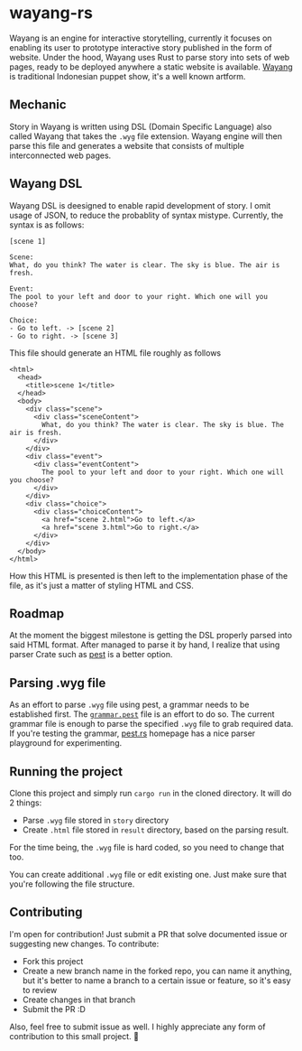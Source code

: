 # wayang-rs
Wayang is an engine for interactive storytelling, currently it focuses on enabling its user to prototype interactive story published in the form of website. Under the hood, Wayang uses Rust to parse story into sets of web pages, ready to be deployed anywhere a static website is available. [Wayang](https://en.wikipedia.org/wiki/Wayang) is traditional Indonesian puppet show, it's a well known artform.

## Mechanic
Story in Wayang is written using DSL (Domain Specific Language) also called Wayang that takes the `.wyg` file extension. Wayang engine will then parse this file and generates a website that consists of multiple interconnected web pages.

## Wayang DSL
Wayang DSL is deesigned to enable rapid development of story. I omit usage of JSON, to reduce the probablity of syntax mistype. Currently, the syntax is as follows:

```
[scene 1]

Scene:
What, do you think? The water is clear. The sky is blue. The air is fresh.

Event: 
The pool to your left and door to your right. Which one will you choose?

Choice:
- Go to left. -> [scene 2]
- Go to right. -> [scene 3]
```

This file should generate an HTML file roughly as follows

```
<html>
  <head>
    <title>scene 1</title>
  </head>
  <body>
    <div class="scene">
      <div class="sceneContent">
        What, do you think? The water is clear. The sky is blue. The air is fresh.
      </div>
    </div>
    <div class="event">
      <div class="eventContent">
        The pool to your left and door to your right. Which one will you choose?
      </div>
    </div>
    <div class="choice">
      <div class="choiceContent">        
        <a href="scene 2.html">Go to left.</a>
        <a href="scene 3.html">Go to right.</a>
      </div>
    </div>
  </body>
</html>
```

How this HTML is presented is then left to the implementation phase of the file, as it's just a matter of styling HTML and CSS.

## Roadmap
At the moment the biggest milestone is getting the DSL properly parsed into said HTML format. After managed to parse it by hand, I realize that using parser Crate such as [pest](https://www.pest.rs) is a better option. 

## Parsing .wyg file
As an effort to parse `.wyg` file using pest, a grammar needs to be established first. The [`grammar.pest`](https://github.com/lunchboxav/wayang-rs/blob/master/grammar.pest) file is an effort to do so. The current grammar file is enough to parse the specified `.wyg` file to grab required data. If you're testing the grammar, [pest.rs](https://pest.rs/) homepage has a nice parser playground for experimenting.

## Running the project
Clone this project and simply run `cargo run` in the cloned directory. It will do 2 things:
- Parse `.wyg` file stored in `story` directory
- Create `.html` file stored in `result` directory, based on the parsing result.

For the time being, the `.wyg` file is hard coded, so you need to change that too.

You can create additional `.wyg` file or edit existing one. Just make sure that you're following the file structure.

## Contributing
I'm open for contribution! Just submit a PR that solve documented issue or suggesting new changes. To contribute:

- Fork this project
- Create a new branch name in the forked repo, you can name it anything, but it's better to name a branch to a certain issue or feature, so it's easy to review
- Create changes in that branch
- Submit the PR :D

Also, feel free to submit issue as well. I highly appreciate any form of contribution to this small project. 🙌
